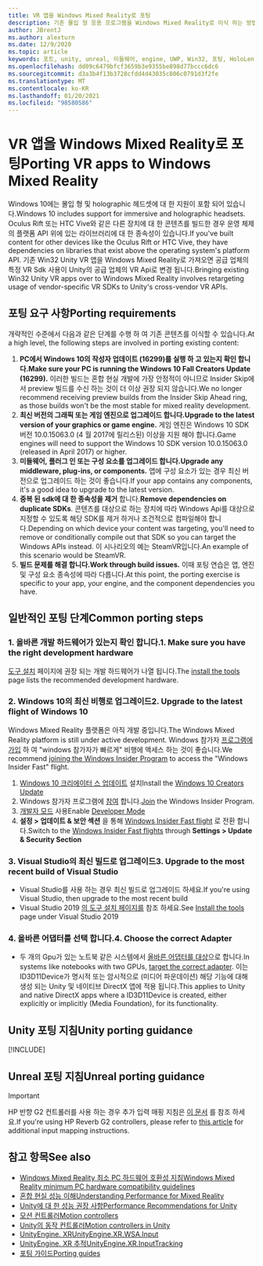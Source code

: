 ```yaml
---
title: VR 앱을 Windows Mixed Reality로 포팅
description: 기존 몰입 형 응용 프로그램을 Windows Mixed Reality로 이식 하는 방법을 설명 하는 단계별 연습입니다.
author: JBrentJ
ms.author: alexturn
ms.date: 12/9/2020
ms.topic: article
keywords: 포트, unity, unreal, 미들웨어, engine, UWP, Win32, 포팅, HoloLens 1 gen, 혼합 현실 헤드셋, windows mixed reality 헤드셋, 마이그레이션, Windows 10, 입력 매핑
ms.openlocfilehash: dd09c6479bfcf3659b3e9355be898d77bccc6dc6
ms.sourcegitcommit: d3a3b4f13b3728cfdd4d43035c806c0791d3f2fe
ms.translationtype: MT
ms.contentlocale: ko-KR
ms.lasthandoff: 01/20/2021
ms.locfileid: "98580586"
---
```

# <a name="porting-vr-apps-to-windows-mixed-reality"></a><span data-ttu-id="e1145-104">VR 앱을 Windows Mixed Reality로 포팅</span><span class="sxs-lookup"><span data-stu-id="e1145-104">Porting VR apps to Windows Mixed Reality</span></span>

<span data-ttu-id="e1145-105">Windows 10에는 몰입 형 및 holographic 헤드셋에 대 한 지원이 포함 되어 있습니다.</span><span class="sxs-lookup"><span data-stu-id="e1145-105">Windows 10 includes support for immersive and holographic headsets.</span></span> <span data-ttu-id="e1145-106">Oculus Rift 또는 HTC Vive와 같은 다른 장치에 대 한 콘텐츠를 빌드한 경우 운영 체제의 플랫폼 API 위에 있는 라이브러리에 대 한 종속성이 있습니다.</span><span class="sxs-lookup"><span data-stu-id="e1145-106">If you've built content for other devices like the Oculus Rift or HTC Vive, they have dependencies on libraries that exist above the operating system's platform API.</span></span> <span data-ttu-id="e1145-107">기존 Win32 Unity VR 앱을 Windows Mixed Reality로 가져오면 공급 업체의 특정 VR Sdk 사용이 Unity의 공급 업체의 VR Api로 변경 됩니다.</span><span class="sxs-lookup"><span data-stu-id="e1145-107">Bringing existing Win32 Unity VR apps over to Windows Mixed Reality involves retargeting usage of vendor-specific VR SDKs to Unity's cross-vendor VR APIs.</span></span>

## <a name="porting-requirements"></a><span data-ttu-id="e1145-108">포팅 요구 사항</span><span class="sxs-lookup"><span data-stu-id="e1145-108">Porting requirements</span></span>

<span data-ttu-id="e1145-109">개략적인 수준에서 다음과 같은 단계를 수행 하 여 기존 콘텐츠를 이식할 수 있습니다.</span><span class="sxs-lookup"><span data-stu-id="e1145-109">At a high level, the following steps are involved in porting existing content:</span></span>
1. <span data-ttu-id="e1145-110">**PC에서 Windows 10의 작성자 업데이트 (16299)를 실행 하 고 있는지 확인 합니다.**</span><span class="sxs-lookup"><span data-stu-id="e1145-110">**Make sure your PC is running the Windows 10 Fall Creators Update (16299).**</span></span> <span data-ttu-id="e1145-111">이러한 빌드는 혼합 현실 개발에 가장 안정적이 아니므로 Insider Skip에서 preview 빌드를 수신 하는 것이 더 이상 권장 되지 않습니다.</span><span class="sxs-lookup"><span data-stu-id="e1145-111">We no longer recommend receiving preview builds from the Insider Skip Ahead ring, as those builds won't be the most stable for mixed reality development.</span></span>
2. <span data-ttu-id="e1145-112">**최신 버전의 그래픽 또는 게임 엔진으로 업그레이드 합니다.**</span><span class="sxs-lookup"><span data-stu-id="e1145-112">**Upgrade to the latest version of your graphics or game engine.**</span></span> <span data-ttu-id="e1145-113">게임 엔진은 Windows 10 SDK 버전 10.0.15063.0 (4 월 2017에 릴리스된) 이상을 지원 해야 합니다.</span><span class="sxs-lookup"><span data-stu-id="e1145-113">Game engines will need to support the Windows 10 SDK version 10.0.15063.0 (released in April 2017) or higher.</span></span>
3. <span data-ttu-id="e1145-114">**미들웨어, 플러그 인 또는 구성 요소를 업그레이드 합니다.**</span><span class="sxs-lookup"><span data-stu-id="e1145-114">**Upgrade any middleware, plug-ins, or components.**</span></span> <span data-ttu-id="e1145-115">앱에 구성 요소가 있는 경우 최신 버전으로 업그레이드 하는 것이 좋습니다.</span><span class="sxs-lookup"><span data-stu-id="e1145-115">If your app contains any components, it's a good idea to upgrade to the latest version.</span></span>
4. <span data-ttu-id="e1145-116">**중복 된 sdk에 대 한 종속성을 제거** 합니다.</span><span class="sxs-lookup"><span data-stu-id="e1145-116">**Remove dependencies on duplicate SDKs**.</span></span> <span data-ttu-id="e1145-117">콘텐츠를 대상으로 하는 장치에 따라 Windows Api를 대상으로 지정할 수 있도록 해당 SDK를 제거 하거나 조건적으로 컴파일해야 합니다.</span><span class="sxs-lookup"><span data-stu-id="e1145-117">Depending on which device your content was targeting, you'll need to remove or conditionally compile out that SDK so you can target the Windows APIs instead.</span></span> <span data-ttu-id="e1145-118">이 시나리오의 예는 SteamVR입니다.</span><span class="sxs-lookup"><span data-stu-id="e1145-118">An example of this scenario would be SteamVR.</span></span>
5. <span data-ttu-id="e1145-119">**빌드 문제를 해결 합니다.**</span><span class="sxs-lookup"><span data-stu-id="e1145-119">**Work through build issues.**</span></span> <span data-ttu-id="e1145-120">이때 포팅 연습은 앱, 엔진 및 구성 요소 종속성에 따라 다릅니다.</span><span class="sxs-lookup"><span data-stu-id="e1145-120">At this point, the porting exercise is specific to your app, your engine, and the component dependencies you have.</span></span>

## <a name="common-porting-steps"></a><span data-ttu-id="e1145-121">일반적인 포팅 단계</span><span class="sxs-lookup"><span data-stu-id="e1145-121">Common porting steps</span></span>

### <a name="1-make-sure-you-have-the-right-development-hardware"></a><span data-ttu-id="e1145-122">1. 올바른 개발 하드웨어가 있는지 확인 합니다.</span><span class="sxs-lookup"><span data-stu-id="e1145-122">1. Make sure you have the right development hardware</span></span>

<span data-ttu-id="e1145-123">[도구 설치](../install-the-tools.md#immersive-vr-headset-requirements) 페이지에 권장 되는 개발 하드웨어가 나열 됩니다.</span><span class="sxs-lookup"><span data-stu-id="e1145-123">The [install the tools](../install-the-tools.md#immersive-vr-headset-requirements) page lists the recommended development hardware.</span></span>

### <a name="2-upgrade-to-the-latest-flight-of-windows-10"></a><span data-ttu-id="e1145-124">2. Windows 10의 최신 비행로 업그레이드</span><span class="sxs-lookup"><span data-stu-id="e1145-124">2. Upgrade to the latest flight of Windows 10</span></span>

<span data-ttu-id="e1145-125">Windows Mixed Reality 플랫폼은 아직 개발 중입니다.</span><span class="sxs-lookup"><span data-stu-id="e1145-125">The Windows Mixed Reality platform is still under active development.</span></span> <span data-ttu-id="e1145-126">Windows 참가자 [프로그램에 가입](https://insider.windows.com/) 하 여 "windows 참가자가 빠르게" 비행에 액세스 하는 것이 좋습니다.</span><span class="sxs-lookup"><span data-stu-id="e1145-126">We recommend [joining the Windows Insider Program](https://insider.windows.com/) to access the "Windows Insider Fast" flight.</span></span>
1. <span data-ttu-id="e1145-127">[Windows 10 크리에이터 스 업데이트](https://www.microsoft.com/software-download/windows10) 설치</span><span class="sxs-lookup"><span data-stu-id="e1145-127">Install the [Windows 10 Creators Update](https://www.microsoft.com/software-download/windows10)</span></span>
2. <span data-ttu-id="e1145-128">Windows 참가자 프로그램에 [참여](https://insider.windows.com/) 합니다.</span><span class="sxs-lookup"><span data-stu-id="e1145-128">[Join](https://insider.windows.com/) the Windows Insider Program.</span></span>
3. <span data-ttu-id="e1145-129">[개발자 모드](/windows/uwp/get-started/enable-your-device-for-development) 사용</span><span class="sxs-lookup"><span data-stu-id="e1145-129">Enable [Developer Mode](/windows/uwp/get-started/enable-your-device-for-development)</span></span>
4. <span data-ttu-id="e1145-130">**설정 > 업데이트 & 보안 섹션** 을 통해 [Windows Insider Fast flight](/archive/blogs/uktechnet/joining-insider-preview) 로 전환 합니다.</span><span class="sxs-lookup"><span data-stu-id="e1145-130">Switch to the [Windows Insider Fast flights](/archive/blogs/uktechnet/joining-insider-preview) through **Settings > Update & Security Section**</span></span>

### <a name="3-upgrade-to-the-most-recent-build-of-visual-studio"></a><span data-ttu-id="e1145-131">3. Visual Studio의 최신 빌드로 업그레이드</span><span class="sxs-lookup"><span data-stu-id="e1145-131">3. Upgrade to the most recent build of Visual Studio</span></span>
* <span data-ttu-id="e1145-132">Visual Studio를 사용 하는 경우 최신 빌드로 업그레이드 하세요.</span><span class="sxs-lookup"><span data-stu-id="e1145-132">If you're using Visual Studio, then upgrade to the most recent build</span></span>
* <span data-ttu-id="e1145-133">Visual Studio 2019 [의 도구 설치 페이지를](../install-the-tools.md#installation-checklist) 참조 하세요.</span><span class="sxs-lookup"><span data-stu-id="e1145-133">See [Install the tools](../install-the-tools.md#installation-checklist) page under Visual Studio 2019</span></span>

### <a name="4-choose-the-correct-adapter"></a><span data-ttu-id="e1145-134">4. 올바른 어댑터를 선택 합니다.</span><span class="sxs-lookup"><span data-stu-id="e1145-134">4. Choose the correct Adapter</span></span>
* <span data-ttu-id="e1145-135">두 개의 Gpu가 있는 노트북 같은 시스템에서 [올바른 어댑터를 대상](../native/rendering-in-directx.md#hybrid-graphics-pcs-and-mixed-reality-applications)으로 합니다.</span><span class="sxs-lookup"><span data-stu-id="e1145-135">In systems like notebooks with two GPUs, [target the correct adapter](../native/rendering-in-directx.md#hybrid-graphics-pcs-and-mixed-reality-applications).</span></span> <span data-ttu-id="e1145-136">이는 ID3D11Device가 명시적 또는 암시적으로 (미디어 파운데이션) 해당 기능에 대해 생성 되는 Unity 및 네이티브 DirectX 앱에 적용 됩니다.</span><span class="sxs-lookup"><span data-stu-id="e1145-136">This applies to Unity and native DirectX apps where a ID3D11Device is created, either explicitly or implicitly (Media Foundation), for its functionality.</span></span>

## <a name="unity-porting-guidance"></a><span data-ttu-id="e1145-137">Unity 포팅 지침</span><span class="sxs-lookup"><span data-stu-id="e1145-137">Unity porting guidance</span></span>

[!INCLUDE[](includes/unity-porting-guidance.md)]

## <a name="unreal-porting-guidance"></a><span data-ttu-id="e1145-138">Unreal 포팅 지침</span><span class="sxs-lookup"><span data-stu-id="e1145-138">Unreal porting guidance</span></span>

> [!IMPORTANT]
> <span data-ttu-id="e1145-139">HP 반향 G2 컨트롤러를 사용 하는 경우 추가 입력 매핑 지침은 [이 문서](../unreal/unreal-reverb-g2-controllers.md) 를 참조 하세요.</span><span class="sxs-lookup"><span data-stu-id="e1145-139">If you're using HP Reverb G2 controllers, please refer to [this article](../unreal/unreal-reverb-g2-controllers.md) for additional input mapping instructions.</span></span>

## <a name="see-also"></a><span data-ttu-id="e1145-140">참고 항목</span><span class="sxs-lookup"><span data-stu-id="e1145-140">See also</span></span>
* [<span data-ttu-id="e1145-141">Windows Mixed Reality 최소 PC 하드웨어 호환성 지침</span><span class="sxs-lookup"><span data-stu-id="e1145-141">Windows Mixed Reality minimum PC hardware compatibility guidelines</span></span>](/windows/mixed-reality/enthusiast-guide/windows-mixed-reality-minimum-pc-hardware-compatibility-guidelines)
* [<span data-ttu-id="e1145-142">혼합 현실 성능 이해</span><span class="sxs-lookup"><span data-stu-id="e1145-142">Understanding Performance for Mixed Reality</span></span>](../platform-capabilities-and-apis/understanding-performance-for-mixed-reality.md)
* [<span data-ttu-id="e1145-143">Unity에 대 한 성능 권장 사항</span><span class="sxs-lookup"><span data-stu-id="e1145-143">Performance Recommendations for Unity</span></span>](../unity/performance-recommendations-for-unity.md)
* [<span data-ttu-id="e1145-144">모션 컨트롤러</span><span class="sxs-lookup"><span data-stu-id="e1145-144">Motion controllers</span></span>](../../design/motion-controllers.md)
* [<span data-ttu-id="e1145-145">Unity의 동작 컨트롤러</span><span class="sxs-lookup"><span data-stu-id="e1145-145">Motion controllers in Unity</span></span>](../unity/motion-controllers-in-unity.md)
* [<span data-ttu-id="e1145-146">UnityEngine. XR</span><span class="sxs-lookup"><span data-stu-id="e1145-146">UnityEngine.XR.WSA.Input</span></span>](https://docs.unity3d.com/ScriptReference/XR.WSA.Input.InteractionManager.html)
* [<span data-ttu-id="e1145-147">UnityEngine. XR 추적</span><span class="sxs-lookup"><span data-stu-id="e1145-147">UnityEngine.XR.InputTracking</span></span>](https://docs.unity3d.com/ScriptReference/XR.InputTracking.html)
* [<span data-ttu-id="e1145-148">포팅 가이드</span><span class="sxs-lookup"><span data-stu-id="e1145-148">Porting guides</span></span>](porting-guides.md)